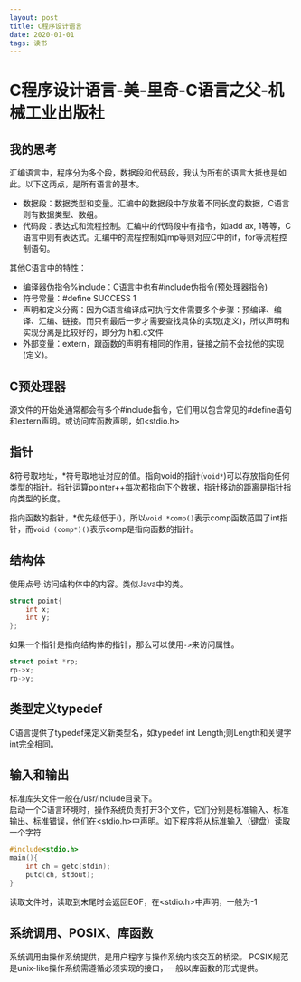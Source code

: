 ```yaml
---
layout: post
title: C程序设计语言
date: 2020-01-01
tags: 读书
---
```


# C程序设计语言-美-里奇-C语言之父-机械工业出版社

## 我的思考

汇编语言中，程序分为多个段，数据段和代码段，我认为所有的语言大抵也是如此。以下这两点，是所有语言的基本。
+ 数据段：数据类型和变量。汇编中的数据段中存放着不同长度的数据，C语言则有数据类型、数组。
+ 代码段：表达式和流程控制。汇编中的代码段中有指令，如add ax, 1等等，C语言中则有表达式。汇编中的流程控制如jmp等则对应C中的if，for等流程控制语句。

其他C语言中的特性：
+ 编译器伪指令%include：C语言中也有#include伪指令(预处理器指令)
+ 符号常量：#define SUCCESS 1
+ 声明和定义分离：因为C语言编译成可执行文件需要多个步骤：预编译、编译、汇编、链接。而只有最后一步才需要查找具体的实现(定义)，所以声明和实现分离是比较好的，即分为.h和.c文件
+ 外部变量：extern，跟函数的声明有相同的作用，链接之前不会找他的实现(定义)。

## C预处理器

源文件的开始处通常都会有多个#include指令，它们用以包含常见的#define语句和extern声明。或访问库函数声明，如<stdio.h>

## 指针

&符号取地址，*符号取地址对应的值。指向void的指针(```void*```)可以存放指向任何类型的指针。指针运算pointer++每次都指向下个数据，指针移动的距离是指针指向类型的长度。

指向函数的指针，*优先级低于()，所以```void *comp()```表示comp函数范围了int指针，而```void (comp*)()```表示comp是指向函数的指针。

## 结构体

使用点号.访问结构体中的内容。类似Java中的类。
```c
struct point{
    int x;
    int y;
};
```
如果一个指针是指向结构体的指针，那么可以使用```->```来访问属性。
```c
struct point *rp;
rp->x;
rp->y;
```

## 类型定义typedef

C语言提供了typedef来定义新类型名，如typedef int Length;则Length和关键字int完全相同。

## 输入和输出

标准库头文件一般在/usr/include目录下。  
启动一个C语言环境时，操作系统负责打开3个文件，它们分别是标准输入、标准输出、标准错误，他们在<stdio.h>中声明。如下程序将从标准输入（键盘）读取一个字符
```c
#include<stdio.h>
main(){
    int ch = getc(stdin);
    putc(ch, stdout);
}
```

读取文件时，读取到末尾时会返回EOF，在<stdio.h>中声明，一般为-1

## 系统调用、POSIX、库函数

系统调用由操作系统提供，是用户程序与操作系统内核交互的桥梁。
POSIX规范是unix-like操作系统需遵循必须实现的接口，一般以库函数的形式提供。

